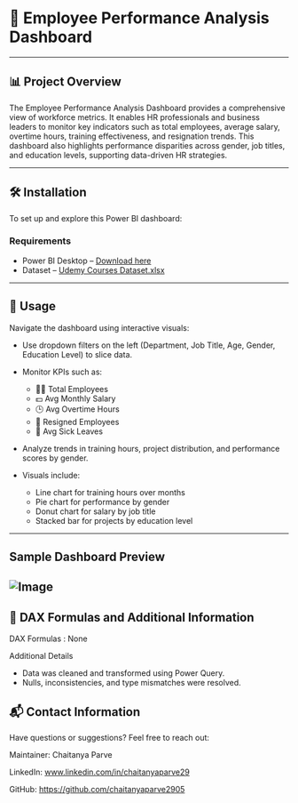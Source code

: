# 💸 Employee Performance Analysis Dashboard


---

## 📊 Project Overview

The Employee Performance Analysis Dashboard provides a comprehensive view of workforce metrics. It enables HR professionals and business leaders to monitor key indicators such as total employees, average salary, overtime hours, training effectiveness, and resignation trends. This dashboard also highlights performance disparities across gender, job titles, and education levels, supporting data-driven HR strategies.

---

## 🛠 Installation

To set up and explore this Power BI dashboard:

### Requirements
- Power BI Desktop – [Download here](https://powerbi.microsoft.com/desktop/)
- Dataset – [Udemy Courses Dataset.xlsx](https://github.com/user-attachments/files/20592038/Udemy.Courses.Dataset.xlsx)

---
## 🧭 Usage
Navigate the dashboard using interactive visuals:

- Use dropdown filters on the left (Department, Job Title, Age, Gender, Education Level) to slice data.

- Monitor KPIs such as:

  - 🧑‍💼 Total Employees
  - 💵 Avg Monthly Salary
  - 🕒 Avg Overtime Hours
  - 👋 Resigned Employees
  - 🤒 Avg Sick Leaves

- Analyze trends in training hours, project distribution, and performance scores by gender.

- Visuals include:

  - Line chart for training hours over months
  - Pie chart for performance by gender
  - Donut chart for salary by job title
  - Stacked bar for projects by education level
---
## Sample Dashboard Preview

![Image](https://github.com/user-attachments/assets/9826c3d7-91cc-44ba-b5cb-b9efd4df91d0)
---
## 🧮 DAX Formulas and Additional Information
DAX Formulas : None

Additional Details
- Data was cleaned and transformed using Power Query.
- Nulls, inconsistencies, and type mismatches were resolved.


## 📬 Contact Information

Have questions or suggestions? Feel free to reach out:

Maintainer: Chaitanya Parve

LinkedIn: www.linkedin.com/in/chaitanyaparve29

GitHub: https://github.com/chaitanyaparve2905
